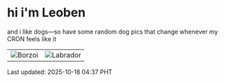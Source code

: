 # hi i'm Leoben

and i like dogs—so have some random dog pics that change whenever my CRON feels like it

|  |  |
|--------|----------|
| ![Borzoi](https://random-dog-vercel.vercel.app/api/random-borzoi?v=1760733477) | ![Labrador](https://random-dog-vercel.vercel.app/api/random-labrador?v=1760733477) |

Last updated: 2025-10-18 04:37 PHT
